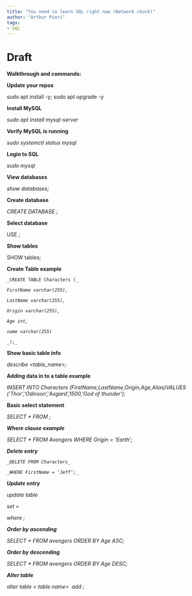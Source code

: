 ```yaml
---
title: "You need to learn SQL right now (Network chuck)"
author: "Arthur Pieri"
tags: 
- SQL
---
```


# Draft
**Walkthrough and commands:**

**Update your repos**

sudo apt install -y; sudo apt upgrade -y

  

**Install MySQL**

_sudo apt install mysql-server_

  

**Verify MySQL is running**

_sudo systemctl status mysql_

  

**Login to SQL**

_sudo mysql_

  

**View databases**

_show databases;_

  

**Create database**

_CREATE DATABASE <database name>;_

  

**Select database**

USE <Database name>;

  

**Show tables**

SHOW tables;

  

**Create Table example**

`_CREATE TABLE Characters (_`

_`FirstName varchar(255),`_

_`LastName varchar(255),`_

_`Origin varchar(255),`_

_`Age int,`_

_`name varchar(255)`_

`_);_`

  

**Show basic table info**

_describe <table_name>;_

  

**Adding data in to a table example**

_INSERT INTO Characters (FirstName,LastName,Origin,Age,Alias)VALUES ('Thor','Odinson','Asgard',1500,'God of thunder');_

  

**Basic select statement**

_SELECT * FROM <table>;_

  

**Where clause example**

_SELECT * FROM Avengers WHERE Origin = 'Earth';_

  

**Delete entry**

`_DELETE FROM Characters_`

`_WHERE FirstName = ‘Jeff’;_`

  

**Update entry**

_update table_

_set <column> = <value>_

_where <condition>;_

  

**Order by ascending** 

_SELECT * FROM avengers ORDER BY Age ASC;_

  

**Order by descending**

_SELECT * FROM avengers ORDER BY Age DESC;_

  

**Alter table**

_alter table < table name>  add <column> <data type>;_